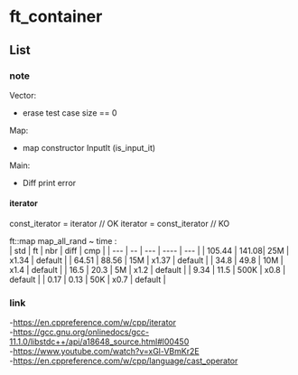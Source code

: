 # ft_container #

## List ##

### note ###
Vector:
* erase test case size == 0 <br>

Map:
* map constructor InputIt (is_input_it)

Main:
* Diff print error
#### iterator ####

const_iterator = iterator // OK
iterator = const_iterator // KO

ft::map map_all_rand ~ time :    
| std | ft | nbr | diff | cmp | 
| --- | -- | --- | ---- | --- |
| 105.44 | 141.08| 25M | x1.34 | default | 
| 64.51 | 88.56 | 15M | x1.37 | default |
| 34.8 | 49.8 | 10M | x1.4 | default |
| 16.5 | 20.3 | 5M | x1.2 | default |
| 9.34 | 11.5 | 500K | x0.8 | default |
| 0.17 | 0.13 | 50K | x0.7 | default |
    
### link ###
-https://en.cppreference.com/w/cpp/iterator<br>
-https://gcc.gnu.org/onlinedocs/gcc-11.1.0/libstdc++/api/a18648_source.html#l00450<br>
-https://www.youtube.com/watch?v=xGl-VBmKr2E<br>
-https://en.cppreference.com/w/cpp/language/cast_operator<br>
